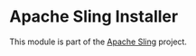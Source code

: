 # Apache Sling Installer

This module is part of the [Apache Sling](https://sling.apache.org) project.
